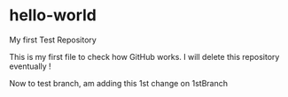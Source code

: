 # hello-world
My first Test Repository


This is my first file to check how GitHub works. I will delete this repository eventually !


Now to test branch, am adding this 1st change on 1stBranch
